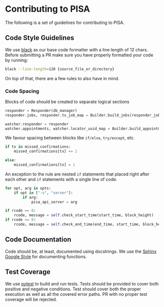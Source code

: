 # Contributing to PISA

The following is a set of guidelines for contributing to PISA.

## Code Style Guidelines
We use [black](https://github.com/psf/black) as our base code formatter with a line length of 12 chars. Before submitting a PR make sure you have properly formatted your code by running:

```bash
black --line-length=120 {source_file_or_directory}
```
On top of that, there are a few rules to also have in mind.

### Code Spacing
Blocks of code should be created to separate logical sections

```python
responder = Responder(db_manager)
responder.jobs, responder.tx_job_map = Builder.build_jobs(responder_jobs_data)

watcher.responder = responder
watcher.appointments, watcher.locator_uuid_map = Builder.build_appointments(watcher_appointments_data)
```
We favour spacing between blocks like `if/else`, `try/except`, etc.

```python
if tx in missed_confirmations:
    missed_confirmations[tx] += 1

else:
    missed_confirmations[tx] = 1
```

An exception to the rule are nested `if` statements that placed right after each other and `if` statements with a single line of code.

```python
for opt, arg in opts:
    if opt in ["-s", "server"]:
        if arg:
            pisa_api_server = arg
```

```python
if rcode == 0:
    rcode, message = self.check_start_time(start_time, block_height)
if rcode == 0:
    rcode, message = self.check_end_time(end_time, start_time, block_height)
```


## Code Documentation
Code should be, at least, documented using docstrings. We use the [Sphinx Google Style](https://www.sphinx-doc.org/en/master/usage/extensions/example_google.html#example-google) for documenting functions.

## Test Coverage
We use [pytest](https://docs.pytest.org/en/latest/) to build and run tests. Tests should be provided to cover both positive and negative conditions. Test should cover both the proper execution as well as all the covered error paths. PR with no proper test coverage will be rejected. 


